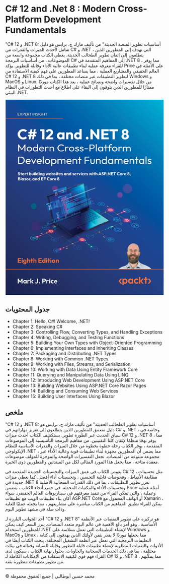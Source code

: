 <!-- ©©©©©©©©©©©©©©©©©©©©©©©© All Rights Are Reserved By Muhammad Husain Abootalebi ©©©©©©©©©©©©©©©©©©©©©©©©©©©©©©©©©© -->

# C# 12 and .Net 8 : Modern Cross-Platform Development Fundamentals

"C# 12 و .NET 8: أساسيات تطوير المنصة الحديثة" من تأليف مارك ج. برايس هو دليل شامل لأحدث الميزات والقدرات من C# و .NET ، التي تهدف إلى المطورين الذين يتطلعون إلى إتقان تطوير الطحالب الحديثة. يغطي الكتاب مجموعة واسعة من الموضوعات ، من أساسيات البرمجة C# إلى المفاهيم المتقدمة في .NET 8 ، مما يوفر للقراء معرفة عملية لبناء تطبيقات عالية الأداء وقابلة للتطوير. يؤكد Price على الأمثلة في العالم الحقيقي والمشاريع العملية ، مما يساعد المطورين على فهم كيفية الاستفادة من C# 12 و .NET 8 لتطوير التطبيقات عبر منصات مختلفة ، بما في ذلك Windows و MacOS و Linux. من خلال تفسيرات واضحة ونصائح عملية ، يعد هذا الكتاب موردًا ممتازًا للمطورين الذين يتوقون إلى البقاء على اطلاع مع أحدث التطورات في النظام البيئي .NET.

![CSharp 12 and DotNET 8](../../assets/Books/Book%20Covers/1%20-%202%20-%20CSharp%2012%20and%20DotNet%208.webp)

## جدول المحتويات

- Chapter 1: Hello, C#! Welcome, .NET!
- Chapter 2: Speaking C#
- Chapter 3: Controlling Flow, Converting Types, and Handling Exceptions
- Chapter 4: Writing, Debugging, and Testing Functions
- Chapter 5: Building Your Own Types with Object-Oriented Programming
- Chapter 6: Implementing Interfaces and Inheriting Classes
- Chapter 7: Packaging and Distributing .NET Types
- Chapter 8: Working with Common .NET Types
- Chapter 9: Working with Files, Streams, and Serialization
- Chapter 10: Working with Data Using Entity Framework Core
- Chapter 11: Querying and Manipulating Data Using LINQ
- Chapter 12: Introducing Web Development Using ASP.NET Core
- Chapter 13: Building Websites Using ASP.NET Core Razor Pages
- Chapter 14: Building and Consuming Web Services
- Chapter 15: Building User Interfaces Using Blazor

## ملخص

"C# 12 و .NET 8: أساسيات تطوير الطحالب الحديثة" من تأليف مارك ج. برايس هو دليل متعمق للمطورين الذين يتطلعون إلى تعزيز مهاراتهم في C# و .NET ، وخاصة في سياق الحديث عبر الطورة تطوير. يستكشف الكتاب أحدث ميزات C# 12 و .NET 8 ، مما يوفر نهجًا منظمًا لإتقان كلتا التقنيتين. من مفاهيم البرمجة التأسيسية إلى الموضوعات المتقدمة ، يوفر الكتاب رحلة خطوة بخطوة من خلال الميزات والقدرات الأساسية للنظام الإيكولوجي .NET ، مما يضمن أن المطورين مجهزة لبناء تطبيقات قوية وعالية الأداء عبر مجموعة متنوعة من المنصات. تجعل التفسيرات الواضحة والموجزة للمؤلف موضوعات معقدة متاحة ، مما يجعل هذا المورد المثالي لكل من المبتدئين والمطورين ذوي الخبرة.

يغوص الكتاب في عمق الميزات والتحسينات الجديدة المقدمة في C# 12 ، مثل تحسينات مطابقة الأنماط ، وفحوصات قابلية التحسين ، وتحسينات أداء أفضل. كما يغطي ميزات جديدة في .NET 8 تعزز تطوير التطبيقات ، بما في ذلك القدرات السحابية الأصلية وتحسينات الأداء والمكتبات المحدثة. في جميع أنحاء الكتاب ، يتضمن Price أمثلة عملية وعملية ، والتي تمكن القراء من تنفيذ معرفتهم في سيناريوهات العالم الحقيقي. سواء أكان بناء تطبيقات الويب مع تطبيقات ASP.NET Core أو الهاتف المحمول مع Xamarin ، يمكن للقراء تطبيق المفاهيم من الكتاب مباشرة على مشاريعهم ، مما يجعله عمليًا للغاية وذات صلة في مشهد تطوير اليوم.

أحد الجوانب البارزة لـ "C# 12 و .NET 8" هو تركيزه على تطوير المنصات عبر الأنظمة الأساسية ، وهو أمر بالغ الأهمية في عالم اليوم متعدد المنصات. يبرز السعر كيف يمكن للمطورين استخدام .NET لإنشاء التطبيقات التي تعمل بسلاسة على Windows و MacOs و Linux ، مما يجعلها موردًا لا يقدر بثمن لأولئك الذين يهدفون إلى كتابة التعليمات البرمجية التي تعمل عبر أنظمة التشغيل المختلفة. يبحث الكتاب أيضًا في الأدوات والتقنيات المطلوبة لإنشاء تطبيقات قابلة للتطوير وقابلة للصيانة وفعالة في بيئات مختلفة ، بما في ذلك الخدمات السحابية والحاويات. بحلول نهاية الكتاب ، سيكون لدى القراء فهم قوي لكيفية الاستفادة من الإمكانات الكاملة لـ C# 12 و .NET 8 ، مما يمكّنهم من تطوير تطبيقات متطورة بثقة.

---

© محمد حسين أبوطالبي | جميع الحقوق محفوظة

<!-- ©©©©©©©©©©©©©©©©©©©©©©©© All Rights Are Reserved By Muhammad Husain Abootalebi ©©©©©©©©©©©©©©©©©©©©©©©©©©©©©©©©©© -->
